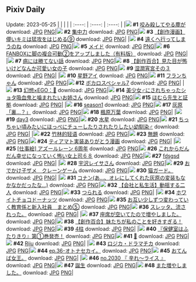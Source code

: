 ## Pixiv Daily
Update: 2023-05-25
|      |      |      |
| :----: | :----: | :----: |
|![](https://pixiv.microyu.workers.dev/c/240x480/img-master/img/2023/05/23/17/59/28/108375426_p0_master1200.jpg) **#1** [咬み殺してやる塵が](https://www.pixiv.net/artworks/108375426) download: [JPG](https://pixiv.microyu.workers.dev/img-original/img/2023/05/23/17/59/28/108375426_p0.jpg) [PNG](https://pixiv.microyu.workers.dev/img-original/img/2023/05/23/17/59/28/108375426_p0.png)|![](https://pixiv.microyu.workers.dev/c/240x480/img-master/img/2023/05/23/06/00/06/108365320_p0_master1200.jpg) **#2** [集中力](https://www.pixiv.net/artworks/108365320) download: [JPG](https://pixiv.microyu.workers.dev/img-original/img/2023/05/23/06/00/06/108365320_p0.jpg) [PNG](https://pixiv.microyu.workers.dev/img-original/img/2023/05/23/06/00/06/108365320_p0.png)|![](https://pixiv.microyu.workers.dev/c/240x480/img-master/img/2023/05/23/00/49/46/108361003_p0_master1200.jpg) **#3** [【創作漫画】儚いキミは猛攻をはじめる⑨](https://www.pixiv.net/artworks/108361003) download: [JPG](https://pixiv.microyu.workers.dev/img-original/img/2023/05/23/00/49/46/108361003_p0.jpg) [PNG](https://pixiv.microyu.workers.dev/img-original/img/2023/05/23/00/49/46/108361003_p0.png)|
|![](https://pixiv.microyu.workers.dev/c/240x480/img-master/img/2023/05/23/12/10/50/108369936_p0_master1200.jpg) **#4** [遠くへ行ってしまうのね](https://www.pixiv.net/artworks/108369936) download: [JPG](https://pixiv.microyu.workers.dev/img-original/img/2023/05/23/12/10/50/108369936_p0.jpg) [PNG](https://pixiv.microyu.workers.dev/img-original/img/2023/05/23/12/10/50/108369936_p0.png)|![](https://pixiv.microyu.workers.dev/c/240x480/img-master/img/2023/05/23/00/01/11/108359357_p0_master1200.jpg) **#5** [メイド](https://www.pixiv.net/artworks/108359357) download: [JPG](https://pixiv.microyu.workers.dev/img-original/img/2023/05/23/00/01/11/108359357_p0.jpg) [PNG](https://pixiv.microyu.workers.dev/img-original/img/2023/05/23/00/01/11/108359357_p0.png)|![](https://pixiv.microyu.workers.dev/c/240x480/img-master/img/2023/05/23/07/00/05/108365940_p0_master1200.jpg) **#6** [FANBOXに脚の複合可動②をアップしました（有料版）](https://www.pixiv.net/artworks/108365940) download: [JPG](https://pixiv.microyu.workers.dev/img-original/img/2023/05/23/07/00/05/108365940_p0.jpg) [PNG](https://pixiv.microyu.workers.dev/img-original/img/2023/05/23/07/00/05/108365940_p0.png)|
|![](https://pixiv.microyu.workers.dev/c/240x480/img-master/img/2023/05/24/17/52/31/108402081_p0_master1200.jpg) **#7** [病には勝てない話](https://www.pixiv.net/artworks/108402081) download: [JPG](https://pixiv.microyu.workers.dev/img-original/img/2023/05/24/17/52/31/108402081_p0.jpg) [PNG](https://pixiv.microyu.workers.dev/img-original/img/2023/05/24/17/52/31/108402081_p0.png)|![](https://pixiv.microyu.workers.dev/c/240x480/img-master/img/2023/05/23/18/04/04/108375637_p0_master1200.jpg) **#8** [【創作百合】見た目が怖いけどなんか可愛い女の子](https://www.pixiv.net/artworks/108375637) download: [JPG](https://pixiv.microyu.workers.dev/img-original/img/2023/05/23/18/04/04/108375637_p0.jpg) [PNG](https://pixiv.microyu.workers.dev/img-original/img/2023/05/23/18/04/04/108375637_p0.png)|![](https://pixiv.microyu.workers.dev/c/240x480/img-master/img/2023/05/23/00/00/19/108359234_p0_master1200.jpg) **#9** [湿潤宵宮その３](https://www.pixiv.net/artworks/108359234) download: [JPG](https://pixiv.microyu.workers.dev/img-original/img/2023/05/23/00/00/19/108359234_p0.jpg) [PNG](https://pixiv.microyu.workers.dev/img-original/img/2023/05/23/00/00/19/108359234_p0.png)|
|![](https://pixiv.microyu.workers.dev/c/240x480/img-master/img/2023/05/23/04/50/29/108364646_p0_master1200.jpg) **#10** [星野アイ](https://www.pixiv.net/artworks/108364646) download: [JPG](https://pixiv.microyu.workers.dev/img-original/img/2023/05/23/04/50/29/108364646_p0.jpg) [PNG](https://pixiv.microyu.workers.dev/img-original/img/2023/05/23/04/50/29/108364646_p0.png)|![](https://pixiv.microyu.workers.dev/c/240x480/img-master/img/2023/05/23/01/03/28/108361349_p0_master1200.jpg) **#11** [フランちゃん](https://www.pixiv.net/artworks/108361349) download: [JPG](https://pixiv.microyu.workers.dev/img-original/img/2023/05/23/01/03/28/108361349_p0.jpg) [PNG](https://pixiv.microyu.workers.dev/img-original/img/2023/05/23/01/03/28/108361349_p0.png)|![](https://pixiv.microyu.workers.dev/c/240x480/img-master/img/2023/05/24/00/02/33/108386230_p0_master1200.jpg) **#12** [ボカロスペシャル7](https://www.pixiv.net/artworks/108386230) download: [JPG](https://pixiv.microyu.workers.dev/img-original/img/2023/05/24/00/02/33/108386230_p0.jpg) [PNG](https://pixiv.microyu.workers.dev/img-original/img/2023/05/24/00/02/33/108386230_p0.png)|
|![](https://pixiv.microyu.workers.dev/c/240x480/img-master/img/2023/05/23/00/00/17/108359230_p0_master1200.jpg) **#13** [幻想×EGO：📅](https://www.pixiv.net/artworks/108359230) download: [JPG](https://pixiv.microyu.workers.dev/img-original/img/2023/05/23/00/00/17/108359230_p0.jpg) [PNG](https://pixiv.microyu.workers.dev/img-original/img/2023/05/23/00/00/17/108359230_p0.png)|![](https://pixiv.microyu.workers.dev/c/240x480/img-master/img/2023/05/23/00/01/44/108359419_p0_master1200.jpg) **#14** [美少女♂にされちゃったショタ吸血鬼と噛まれたいお姉さん](https://www.pixiv.net/artworks/108359419) download: [JPG](https://pixiv.microyu.workers.dev/img-original/img/2023/05/23/00/01/44/108359419_p0.jpg) [PNG](https://pixiv.microyu.workers.dev/img-original/img/2023/05/23/00/01/44/108359419_p0.png)|![](https://pixiv.microyu.workers.dev/c/240x480/img-master/img/2023/05/24/16/15/09/108400240_p0_master1200.jpg) **#15** [ほむら先生と証拠](https://www.pixiv.net/artworks/108400240) download: [JPG](https://pixiv.microyu.workers.dev/img-original/img/2023/05/24/16/15/09/108400240_p0.jpg) [PNG](https://pixiv.microyu.workers.dev/img-original/img/2023/05/24/16/15/09/108400240_p0.png)|
|![](https://pixiv.microyu.workers.dev/c/240x480/img-master/img/2023/05/24/04/43/54/108391191_p0_master1200.jpg) **#16** [season1](https://www.pixiv.net/artworks/108391191) download: [JPG](https://pixiv.microyu.workers.dev/img-original/img/2023/05/24/04/43/54/108391191_p0.jpg) [PNG](https://pixiv.microyu.workers.dev/img-original/img/2023/05/24/04/43/54/108391191_p0.png)|![](https://pixiv.microyu.workers.dev/c/240x480/img-master/img/2023/05/23/13/30/44/108371110_p0_master1200.jpg) **#17** [灰原「裏…？」](https://www.pixiv.net/artworks/108371110) download: [JPG](https://pixiv.microyu.workers.dev/img-original/img/2023/05/23/13/30/44/108371110_p0.jpg) [PNG](https://pixiv.microyu.workers.dev/img-original/img/2023/05/23/13/30/44/108371110_p0.png)|![](https://pixiv.microyu.workers.dev/c/240x480/img-master/img/2023/05/23/21/54/28/108381681_p0_master1200.jpg) **#18** [楓原万葉](https://www.pixiv.net/artworks/108381681) download: [JPG](https://pixiv.microyu.workers.dev/img-original/img/2023/05/23/21/54/28/108381681_p0.jpg) [PNG](https://pixiv.microyu.workers.dev/img-original/img/2023/05/23/21/54/28/108381681_p0.png)|
|![](https://pixiv.microyu.workers.dev/c/240x480/img-master/img/2023/05/24/01/11/56/108388258_p0_master1200.jpg) **#19** [day3](https://www.pixiv.net/artworks/108388258) download: [JPG](https://pixiv.microyu.workers.dev/img-original/img/2023/05/24/01/11/56/108388258_p0.jpg) [PNG](https://pixiv.microyu.workers.dev/img-original/img/2023/05/24/01/11/56/108388258_p0.png)|![](https://pixiv.microyu.workers.dev/c/240x480/img-master/img/2023/05/23/02/28/46/108362984_p0_master1200.jpg) **#20** [水星](https://www.pixiv.net/artworks/108362984) download: [JPG](https://pixiv.microyu.workers.dev/img-original/img/2023/05/23/02/28/46/108362984_p0.jpg) [PNG](https://pixiv.microyu.workers.dev/img-original/img/2023/05/23/02/28/46/108362984_p0.png)|![](https://pixiv.microyu.workers.dev/c/240x480/img-master/img/2023/05/24/12/00/05/108396186_p0_master1200.jpg) **#21** [ちっちゃい頃みたいにほっぺにチューしたりされたりしたい幼馴染♂](https://www.pixiv.net/artworks/108396186) download: [JPG](https://pixiv.microyu.workers.dev/img-original/img/2023/05/24/12/00/05/108396186_p0.jpg) [PNG](https://pixiv.microyu.workers.dev/img-original/img/2023/05/24/12/00/05/108396186_p0.png)|
|![](https://pixiv.microyu.workers.dev/c/240x480/img-master/img/2023/05/23/11/39/26/108359280_p0_master1200.jpg) **#22** [竹林的轻语](https://www.pixiv.net/artworks/108359280) download: [JPG](https://pixiv.microyu.workers.dev/img-original/img/2023/05/23/11/39/26/108359280_p0.jpg) [PNG](https://pixiv.microyu.workers.dev/img-original/img/2023/05/23/11/39/26/108359280_p0.png)|![](https://pixiv.microyu.workers.dev/c/240x480/img-master/img/2023/05/23/09/27/08/108367667_p0_master1200.jpg) **#23** [無題](https://www.pixiv.net/artworks/108367667) download: [JPG](https://pixiv.microyu.workers.dev/img-original/img/2023/05/23/09/27/08/108367667_p0.jpg) [PNG](https://pixiv.microyu.workers.dev/img-original/img/2023/05/23/09/27/08/108367667_p0.png)|![](https://pixiv.microyu.workers.dev/c/240x480/img-master/img/2023/05/23/20/22/29/108378928_p0_master1200.jpg) **#24** [ティアマト実装ありがとう漫画](https://www.pixiv.net/artworks/108378928) download: [JPG](https://pixiv.microyu.workers.dev/img-original/img/2023/05/23/20/22/29/108378928_p0.jpg) [PNG](https://pixiv.microyu.workers.dev/img-original/img/2023/05/23/20/22/29/108378928_p0.png)|
|![](https://pixiv.microyu.workers.dev/c/240x480/img-master/img/2023/05/24/00/00/35/108386032_p0_master1200.jpg) **#25** [[仕事絵] アズールレーン 6周年](https://www.pixiv.net/artworks/108386032) download: [JPG](https://pixiv.microyu.workers.dev/img-original/img/2023/05/24/00/00/35/108386032_p0.jpg) [PNG](https://pixiv.microyu.workers.dev/img-original/img/2023/05/24/00/00/35/108386032_p0.png)|![](https://pixiv.microyu.workers.dev/c/240x480/img-master/img/2023/05/23/17/02/05/108374405_p0_master1200.jpg) **#26** [これからだんだん幸せになっていく怖い女上司６８](https://www.pixiv.net/artworks/108374405) download: [JPG](https://pixiv.microyu.workers.dev/img-original/img/2023/05/23/17/02/05/108374405_p0.jpg) [PNG](https://pixiv.microyu.workers.dev/img-original/img/2023/05/23/17/02/05/108374405_p0.png)|![](https://pixiv.microyu.workers.dev/c/240x480/img-master/img/2023/05/23/00/51/27/108361066_p0_master1200.jpg) **#27** [fdsgsd](https://www.pixiv.net/artworks/108361066) download: [JPG](https://pixiv.microyu.workers.dev/img-original/img/2023/05/23/00/51/27/108361066_p0.jpg) [PNG](https://pixiv.microyu.workers.dev/img-original/img/2023/05/23/00/51/27/108361066_p0.png)|
|![](https://pixiv.microyu.workers.dev/c/240x480/img-master/img/2023/05/23/00/20/53/108360161_p0_master1200.jpg) **#28** [宇沢レイサさん](https://www.pixiv.net/artworks/108360161) download: [JPG](https://pixiv.microyu.workers.dev/img-original/img/2023/05/23/00/20/53/108360161_p0.jpg) [PNG](https://pixiv.microyu.workers.dev/img-original/img/2023/05/23/00/20/53/108360161_p0.png)|![](https://pixiv.microyu.workers.dev/c/240x480/img-master/img/2023/05/24/01/17/47/108388395_p0_master1200.jpg) **#29** [おでかけ子ザメ　クレーンゲーム](https://www.pixiv.net/artworks/108388395) download: [JPG](https://pixiv.microyu.workers.dev/img-original/img/2023/05/24/01/17/47/108388395_p0.jpg) [PNG](https://pixiv.microyu.workers.dev/img-original/img/2023/05/24/01/17/47/108388395_p0.png)|![](https://pixiv.microyu.workers.dev/c/240x480/img-master/img/2023/05/24/14/55/23/108398368_p0_master1200.jpg) **#30** [猫ガード。](https://www.pixiv.net/artworks/108398368) download: [JPG](https://pixiv.microyu.workers.dev/img-original/img/2023/05/24/14/55/23/108398368_p0.jpg) [PNG](https://pixiv.microyu.workers.dev/img-original/img/2023/05/24/14/55/23/108398368_p0.png)|
|![](https://pixiv.microyu.workers.dev/c/240x480/img-master/img/2023/05/24/14/40/11/108398682_p0_master1200.jpg) **#31** [コナン(あ…、オレにしてくれた灰原の変装もなかなかだったな…)](https://www.pixiv.net/artworks/108398682) download: [JPG](https://pixiv.microyu.workers.dev/img-original/img/2023/05/24/14/40/11/108398682_p0.jpg) [PNG](https://pixiv.microyu.workers.dev/img-original/img/2023/05/24/14/40/11/108398682_p0.png)|![](https://pixiv.microyu.workers.dev/c/240x480/img-master/img/2023/05/23/20/29/33/108379102_p0_master1200.jpg) **#32** [【会社と私生活】動揺する二人](https://www.pixiv.net/artworks/108379102) download: [JPG](https://pixiv.microyu.workers.dev/img-original/img/2023/05/23/20/29/33/108379102_p0.jpg) [PNG](https://pixiv.microyu.workers.dev/img-original/img/2023/05/23/20/29/33/108379102_p0.png)|![](https://pixiv.microyu.workers.dev/c/240x480/img-master/img/2023/05/23/00/34/48/108360581_p0_master1200.jpg) **#33** [つられる](https://www.pixiv.net/artworks/108360581) download: [JPG](https://pixiv.microyu.workers.dev/img-original/img/2023/05/23/00/34/48/108360581_p0.jpg) [PNG](https://pixiv.microyu.workers.dev/img-original/img/2023/05/23/00/34/48/108360581_p0.png)|
|![](https://pixiv.microyu.workers.dev/c/240x480/img-master/img/2023/05/24/23/31/27/108411617_p0_master1200.jpg) **#34** [ホワイトチョコドーナッツ](https://www.pixiv.net/artworks/108411617) download: [JPG](https://pixiv.microyu.workers.dev/img-original/img/2023/05/24/23/31/27/108411617_p0.jpg) [PNG](https://pixiv.microyu.workers.dev/img-original/img/2023/05/24/23/31/27/108411617_p0.png)|![](https://pixiv.microyu.workers.dev/c/240x480/img-master/img/2023/05/24/00/04/35/108386332_p0_master1200.jpg) **#35** [お互い少しずつ変わっていく教育係と新入社員　まとめ⑤](https://www.pixiv.net/artworks/108386332) download: [JPG](https://pixiv.microyu.workers.dev/img-original/img/2023/05/24/00/04/35/108386332_p0.jpg) [PNG](https://pixiv.microyu.workers.dev/img-original/img/2023/05/24/00/04/35/108386332_p0.png)|![](https://pixiv.microyu.workers.dev/c/240x480/img-master/img/2023/05/24/01/04/19/108388084_p0_master1200.jpg) **#36** [スレッタ、流されった。](https://www.pixiv.net/artworks/108388084) download: [JPG](https://pixiv.microyu.workers.dev/img-original/img/2023/05/24/01/04/19/108388084_p0.jpg) [PNG](https://pixiv.microyu.workers.dev/img-original/img/2023/05/24/01/04/19/108388084_p0.png)|
|![](https://pixiv.microyu.workers.dev/c/240x480/img-master/img/2023/05/23/03/15/32/108363637_p0_master1200.jpg) **#37** [座席が空いてたので増やしました。](https://www.pixiv.net/artworks/108363637) download: [JPG](https://pixiv.microyu.workers.dev/img-original/img/2023/05/23/03/15/32/108363637_p0.jpg) [PNG](https://pixiv.microyu.workers.dev/img-original/img/2023/05/23/03/15/32/108363637_p0.png)|![](https://pixiv.microyu.workers.dev/c/240x480/img-master/img/2023/05/23/21/43/48/108381357_p0_master1200.jpg) **#38** [【創作百合】妹たちが私のことを好きすぎる！](https://www.pixiv.net/artworks/108381357) download: [JPG](https://pixiv.microyu.workers.dev/img-original/img/2023/05/23/21/43/48/108381357_p0.jpg) [PNG](https://pixiv.microyu.workers.dev/img-original/img/2023/05/23/21/43/48/108381357_p0.png)|![](https://pixiv.microyu.workers.dev/c/240x480/img-master/img/2023/05/24/11/18/59/108395622_p0_master1200.jpg) **#39** [4柱](https://www.pixiv.net/artworks/108395622) download: [JPG](https://pixiv.microyu.workers.dev/img-original/img/2023/05/24/11/18/59/108395622_p0.jpg) [PNG](https://pixiv.microyu.workers.dev/img-original/img/2023/05/24/11/18/59/108395622_p0.png)|
|![](https://pixiv.microyu.workers.dev/c/240x480/img-master/img/2023/05/23/16/51/58/108374197_p0_master1200.jpg) **#40** [『保健室はふたりきり』第①巻発売！](https://www.pixiv.net/artworks/108374197) download: [JPG](https://pixiv.microyu.workers.dev/img-original/img/2023/05/23/16/51/58/108374197_p0.jpg) [PNG](https://pixiv.microyu.workers.dev/img-original/img/2023/05/23/16/51/58/108374197_p0.png)|![](https://pixiv.microyu.workers.dev/c/240x480/img-master/img/2023/05/23/20/18/00/108378818_p0_master1200.jpg) **#41** [🌼](https://www.pixiv.net/artworks/108378818) download: [JPG](https://pixiv.microyu.workers.dev/img-original/img/2023/05/23/20/18/00/108378818_p0.jpg) [PNG](https://pixiv.microyu.workers.dev/img-original/img/2023/05/23/20/18/00/108378818_p0.png)|![](https://pixiv.microyu.workers.dev/c/240x480/img-master/img/2023/05/23/10/48/28/108368714_p0_master1200.jpg) **#42** [Riju](https://www.pixiv.net/artworks/108368714) download: [JPG](https://pixiv.microyu.workers.dev/img-original/img/2023/05/23/10/48/28/108368714_p0.jpg) [PNG](https://pixiv.microyu.workers.dev/img-original/img/2023/05/23/10/48/28/108368714_p0.png)|
|![](https://pixiv.microyu.workers.dev/c/240x480/img-master/img/2023/05/24/00/13/23/108386650_p0_master1200.jpg) **#43** [ロジカ・ドラマチカ](https://www.pixiv.net/artworks/108386650) download: [JPG](https://pixiv.microyu.workers.dev/img-original/img/2023/05/24/00/13/23/108386650_p0.jpg) [PNG](https://pixiv.microyu.workers.dev/img-original/img/2023/05/24/00/13/23/108386650_p0.png)|![](https://pixiv.microyu.workers.dev/c/240x480/img-master/img/2023/05/24/18/23/34/108402870_p0_master1200.jpg) **#44** [ep.36-オトナセカイ。](https://www.pixiv.net/artworks/108402870) download: [JPG](https://pixiv.microyu.workers.dev/img-original/img/2023/05/24/18/23/34/108402870_p0.jpg) [PNG](https://pixiv.microyu.workers.dev/img-original/img/2023/05/24/18/23/34/108402870_p0.png)|![](https://pixiv.microyu.workers.dev/c/240x480/img-master/img/2023/05/24/07/51/12/108393199_p0_master1200.jpg) **#45** [おてんば女王。](https://www.pixiv.net/artworks/108393199) download: [JPG](https://pixiv.microyu.workers.dev/img-original/img/2023/05/24/07/51/12/108393199_p0.jpg) [PNG](https://pixiv.microyu.workers.dev/img-original/img/2023/05/24/07/51/12/108393199_p0.png)|
|![](https://pixiv.microyu.workers.dev/c/240x480/img-master/img/2023/05/23/12/32/25/108370282_p0_master1200.jpg) **#46** [no.2030 『 辛れ〜ライス 』](https://www.pixiv.net/artworks/108370282) download: [JPG](https://pixiv.microyu.workers.dev/img-original/img/2023/05/23/12/32/25/108370282_p0.jpg) [PNG](https://pixiv.microyu.workers.dev/img-original/img/2023/05/23/12/32/25/108370282_p0.png)|![](https://pixiv.microyu.workers.dev/c/240x480/img-master/img/2023/05/24/13/20/43/108397458_p0_master1200.jpg) **#47** [誕生](https://www.pixiv.net/artworks/108397458) download: [JPG](https://pixiv.microyu.workers.dev/img-original/img/2023/05/24/13/20/43/108397458_p0.jpg) [PNG](https://pixiv.microyu.workers.dev/img-original/img/2023/05/24/13/20/43/108397458_p0.png)|![](https://pixiv.microyu.workers.dev/c/240x480/img-master/img/2023/05/23/17/53/36/108375318_p0_master1200.jpg) **#48** [また増やしました。](https://www.pixiv.net/artworks/108375318) download: [JPG](https://pixiv.microyu.workers.dev/img-original/img/2023/05/23/17/53/36/108375318_p0.jpg) [PNG](https://pixiv.microyu.workers.dev/img-original/img/2023/05/23/17/53/36/108375318_p0.png)|
